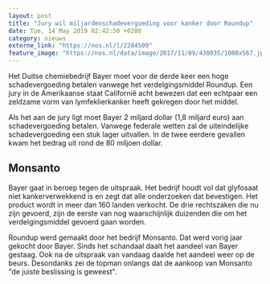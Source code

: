 ```yaml
---
layout: post
title: "Jury wil miljardenschadevergoeding voor kanker door Roundup"
date: Tue, 14 May 2019 02:42:50 +0200
category: nieuws
externe_link: "https://nos.nl/l/2284509"
feature_image: "https://nos.nl/data/image/2017/11/09/430035/1008x567.jpg"
---
```


<p>Het Duitse chemiebedrijf Bayer moet voor de derde keer een hoge schadevergoeding betalen vanwege het verdelgingsmiddel Roundup. Een jury in de Amerikaanse staat Californië acht bewezen dat een echtpaar een zeldzame vorm van lymfeklierkanker heeft gekregen door het middel.</p>
<p>Als het aan de jury ligt moet Bayer 2 miljard dollar (1,8 miljard euro) aan schadevergoeding betalen. Vanwege federale wetten zal de uiteindelijke schadevergoeding een stuk lager uitvallen. In de twee eerdere gevallen kwam het bedrag uit rond de 80 miljoen dollar.</p>
<h2>Monsanto</h2>
<p>Bayer gaat in beroep tegen de uitspraak. Het bedrijf houdt vol dat glyfosaat niet kankerverwekkend is en zegt dat alle onderzoeken dat bevestigen. Het product wordt in meer dan 160 landen verkocht. De drie rechtszaken die nu zijn gevoerd, zijn de eerste van nog waarschijnlijk duizenden die om het verdelgingsmiddel gevoerd gaan worden.</p>
<p>Roundup werd gemaakt door het bedrijf Monsanto. Dat werd vorig jaar gekocht door Bayer. Sinds het schandaal daalt het aandeel van Bayer gestaag. Ook na de uitspraak van vandaag daalde het aandeel weer op de beurs. Desondanks zei de topman onlangs dat de aankoop van Monsanto "de juiste beslissing is geweest".</p>
